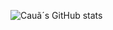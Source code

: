 ![[Cauã´s GitHub stats](https://github-readme-stats.vercel.app/api/?username=c4mpos-dev&layout=compact&theme=transparent&show_icons=true)](https://github.com/c4mpos-dev?tab=repositories)
